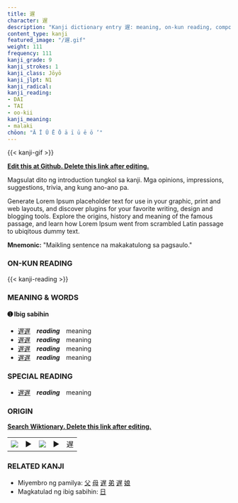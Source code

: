 ```yaml
---
title: 遅
character: 遅
description: "Kanji dictionary entry 遅: meaning, on-kun reading, compounds, origin, related kanji"
content_type: kanji
featured_image: "/遅.gif"
weight: 111
frequency: 111
kanji_grade: 9
kanji_strokes: 1
kanji_class: Jōyō
kanji_jlpt: N1
kanji_radical: 
kanji_reading: 
- DAI
- TAI
- oo-kii
kanji_meaning:
- malaki
chōon: "Ā Ī Ū Ē Ō ā ī ū ē ō ’"
---
```

[//]: # (Don't edit the line below. Kanji animated GIF code is automatically generated.)
{{< kanji-gif >}}

[//]: # (Edit below this line.)

**[Edit this at Github. Delete this link after editing.](https://github.com/tim0g/tim/tree/main/content/kanji/遅/index.md)**

Magsulat dito ng introduction tungkol sa kanji. Mga opinions, impressions, suggestions, trivia, ang kung ano-ano pa.

Generate Lorem Ipsum placeholder text for use in your graphic, print and web layouts, and discover plugins for your favorite writing, design and blogging tools. Explore the origins, history and meaning of the famous passage, and learn how Lorem Ipsum went from scrambled Latin passage to ubiqitous dummy text.
 
**Mnemonic:** "Maikling sentence na makakatulong sa pagsaulo."

### ON-KUN READING

[//]: # (Don't edit the line below. ON-KUN READING code is automatically generated.)
{{< kanji-reading >}}

### MEANING & WORDS

#### ➊ **Ibig sabihin**
  - [遅](../遅)[遅](../遅)　***reading***　meaning
  - [遅](../遅)[遅](../遅)　***reading***　meaning
  - [遅](../遅)[遅](../遅)　***reading***　meaning
  - [遅](../遅)[遅](../遅)　***reading***　meaning

### SPECIAL READING
  - [遅](../遅)[遅](../遅)　***reading***　meaning

### ORIGIN

**[Search Wiktionary. Delete this link after editing.](https://wiktionary.org/wiki/遅)**
<table class="kanji-table"><tr><td>
<img src="60px-遅-bronze.svg.png">
</td><td>▶</td><td>
<img src="60px-遅-oracle.svg.png">
</td><td>▶</td>
<td class="kanji-origin">遅</td>
</tr></table>

### RELATED KANJI
- Miyembro ng pamilya: [父](../父) [母](../母) [遅](../遅) [弟](../弟) [遅](../遅) [娘](../娘)
- Magkatulad ng ibig sabihin: [日](../日)
